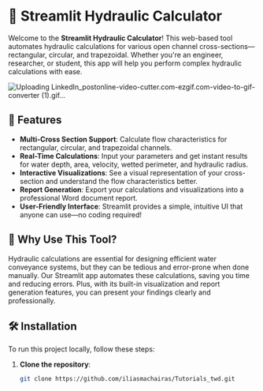 # 🚀 Streamlit Hydraulic Calculator

Welcome to the **Streamlit Hydraulic Calculator**! This web-based tool automates hydraulic calculations for various open channel cross-sections—rectangular, circular, and trapezoidal. Whether you're an engineer, researcher, or student, this app will help you perform complex hydraulic calculations with ease.

![Uploading LinkedIn_postonline-video-cutter.com-ezgif.com-video-to-gif-converter (1).gif…]()


## 🌟 Features

- **Multi-Cross Section Support**: Calculate flow characteristics for rectangular, circular, and trapezoidal channels.
- **Real-Time Calculations**: Input your parameters and get instant results for water depth, area, velocity, wetted perimeter, and hydraulic radius.
- **Interactive Visualizations**: See a visual representation of your cross-section and understand the flow characteristics better.
- **Report Generation**: Export your calculations and visualizations into a professional Word document report.
- **User-Friendly Interface**: Streamlit provides a simple, intuitive UI that anyone can use—no coding required!

## 🎯 Why Use This Tool?

Hydraulic calculations are essential for designing efficient water conveyance systems, but they can be tedious and error-prone when done manually. Our Streamlit app automates these calculations, saving you time and reducing errors. Plus, with its built-in visualization and report generation features, you can present your findings clearly and professionally.

## 🛠️ Installation

To run this project locally, follow these steps:

1. **Clone the repository**:
   ```bash
   git clone https://github.com/iliasmachairas/Tutorials_twd.git

